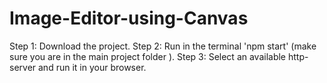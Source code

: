 # Image-Editor-using-Canvas

Step 1: Download the project.
Step 2: Run in the terminal 'npm start' (make sure you are in the main project folder <Canvas-image-editor>).
Step 3: Select an available http-server and run it in your browser.
